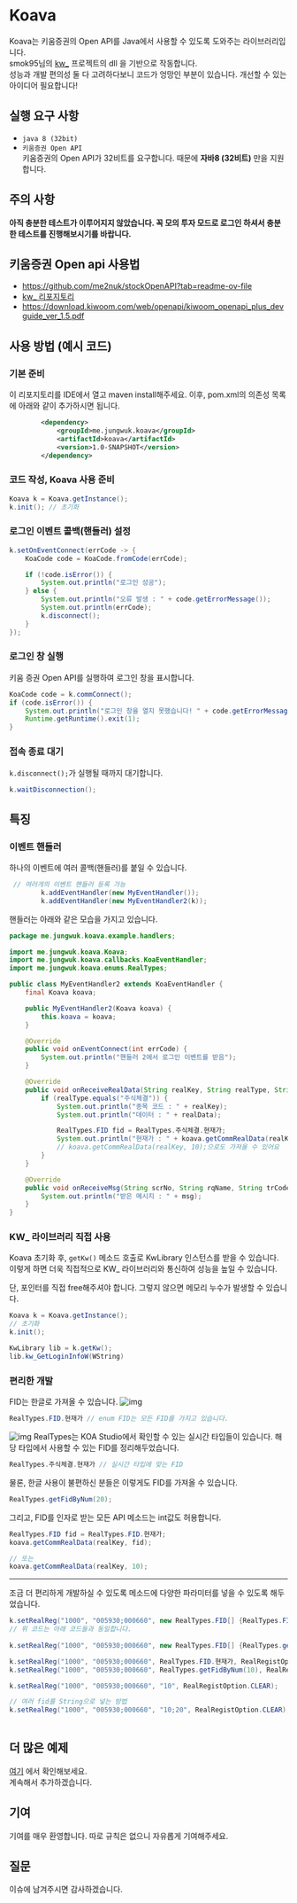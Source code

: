 # Koava
Koava는 키움증권의 Open API를 Java에서 사용할 수 있도록 도와주는 라이브러리입니다.  
smok95님의 [kw_](https://github.com/smok95/kw_) 프로젝트의 dll 을 기반으로 작동합니다.  
성능과 개발 편의성 둘 다 고려하다보니 코드가 엉망인 부분이 있습니다. 개선할 수 있는 아이디어 필요합니다!

## 실행 요구 사항
- ``java 8 (32bit)``  
- ``키움증권 Open API``  
키움증권의 Open API가 32비트를 요구합니다. 때문에 **자바8 (32비트)** 만을 지원합니다.

## 주의 사항
**아직 충분한 테스트가 이루어지지 않았습니다. 꼭 모의 투자 모드로 로그인 하셔서 충분한 테스트를 진행해보시기를 바랍니다.**  

## 키움증권 Open api 사용법
- https://github.com/me2nuk/stockOpenAPI?tab=readme-ov-file
- [kw_ 리포지토리](https://github.com/smok95/kw_)
- https://download.kiwoom.com/web/openapi/kiwoom_openapi_plus_devguide_ver_1.5.pdf

## 사용 방법 (예시 코드)

### 기본 준비
이 리포지토리를 IDE에서 열고 maven install해주세요. 
이후, pom.xml의 의존성 목록에 아래와 같이 추가하시면 됩니다.
```xml
        <dependency>
            <groupId>me.jungwuk.koava</groupId>
            <artifactId>koava</artifactId>
            <version>1.0-SNAPSHOT</version>
        </dependency>
```

### 코드 작성, Koava 사용 준비
```java
Koava k = Koava.getInstance();
k.init(); // 초기화
```

### 로그인 이벤트 콜백(핸들러) 설정
```java
k.setOnEventConnect(errCode -> {
    KoaCode code = KoaCode.fromCode(errCode);

    if (!code.isError()) {
        System.out.println("로그인 성공");
    } else {
        System.out.println("오류 발생 : " + code.getErrorMessage());
        System.out.println(errCode);
        k.disconnect();
    }
});
```

### 로그인 창 실행
키움 증권 Open API를 실행하여 로그인 창을 표시합니다.
```java
KoaCode code = k.commConnect();
if (code.isError()) {
    System.out.println("로그인 창을 열지 못했습니다! " + code.getErrorMessage());
    Runtime.getRuntime().exit(1);
}
```

### 접속 종료 대기
``k.disconnect();``가 실행될 때까지 대기합니다. 
```java
k.waitDisconnection();
```

## 특징
### 이벤트 핸들러
하나의 이벤트에 여러 콜백(핸들러)를 붙일 수 있습니다.
```java
 // 여러개의 이벤트 핸들러 등록 가능
        k.addEventHandler(new MyEventHandler());
        k.addEventHandler(new MyEventHandler2(k));
```

핸들러는 아래와 같은 모습을 가지고 있습니다.  

```java
package me.jungwuk.koava.example.handlers;

import me.jungwuk.koava.Koava;
import me.jungwuk.koava.callbacks.KoaEventHandler;
import me.jungwuk.koava.enums.RealTypes;

public class MyEventHandler2 extends KoaEventHandler {
    final Koava koava;

    public MyEventHandler2(Koava koava) {
        this.koava = koava;
    }

    @Override
    public void onEventConnect(int errCode) {
        System.out.println("핸들러 2에서 로그인 이벤트를 받음");
    }

    @Override
    public void onReceiveRealData(String realKey, String realType, String realData) {
        if (realType.equals("주식체결")) {
            System.out.println("종목 코드 : " + realKey);
            System.out.println("데이터 : " + realData);

            RealTypes.FID fid = RealTypes.주식체결.현재가;
            System.out.println("현재가 : " + koava.getCommRealData(realKey, fid));
            // koava.getCommRealData(realKey, 10);으로도 가져올 수 있어요
        }
    }

    @Override
    public void onReceiveMsg(String scrNo, String rqName, String trCode, String msg) {
        System.out.println("받은 메시지 : " + msg);
    }
}
```

### KW_ 라이브러리 직접 사용
Koava 초기화 후, ``getKw()`` 메소드 호출로 KwLibrary 인스턴스를 받을 수 있습니다.  
이렇게 하면 더욱 직접적으로 KW_ 라이브러리와 통신하여 성능을 높일 수 있습니다.  

단, 포인터를 직접 free해주셔야 합니다. 그렇지 않으면 메모리 누수가 발생할 수 있습니다.  
```java
Koava k = Koava.getInstance();
// 초기화
k.init();

KwLibrary lib = k.getKw();
lib.kw_GetLoginInfoW(WString)
```

### 편리한 개발
FID는 한글로 가져올 수 있습니다.
![img](imgs/fid_list.png)
```java
RealTypes.FID.현재가 // enum FID는 모든 FID를 가지고 있습니다.
```  
![img](imgs/realtypes_fid_list.png)
RealTypes는 KOA Studio에서 확인할 수 있는 실시간 타입들이 있습니다. 해당 타입에서 사용할 수 있는 FID를 정리해두었습니다.
```java
RealTypes.주식체결.현재가 // 실시간 타입에 맞는 FID
```  
물론, 한글 사용이 불편하신 분들은 이렇게도 FID를 가져올 수 있습니다.  
```java
RealTypes.getFidByNum(20);
```  
그리고, FID를 인자로 받는 모든 API 메소드는 int값도 허용합니다.  
```java
RealTypes.FID fid = RealTypes.FID.현재가;
koava.getCommRealData(realKey, fid);

// 또는
koava.getCommRealData(realKey, 10);
```
---
조금 더 편리하게 개발하실 수 있도록 메소드에 다양한 파라미터를 넣을 수 있도록 해두었습니다.  
```java
k.setRealReg("1000", "005930;000660", new RealTypes.FID[] {RealTypes.FID.현재가}, RealRegistOption.CLEAR);
// 위 코드는 아래 코드들과 동일합니다.
                
k.setRealReg("1000", "005930;000660", new RealTypes.FID[] {RealTypes.getFidByNum(10)}, RealRegistOption.CLEAR);

k.setRealReg("1000", "005930;000660", RealTypes.FID.현재가, RealRegistOption.CLEAR);
k.setRealReg("1000", "005930;000660", RealTypes.getFidByNum(10), RealRegistOption.CLEAR);

k.setRealReg("1000", "005930;000660", "10", RealRegistOption.CLEAR);

// 여러 fid를 String으로 넣는 방법
k.setRealReg("1000", "005930;000660", "10;20", RealRegistOption.CLEAR);
                 
```

## 더 많은 예제
[여기](./example/) 에서 확인해보세요.  
계속해서 추가하겠습니다.

## 기여
기여를 매우 환영합니다. 따로 규칙은 없으니 자유롭게 기여해주세요.  

## 질문
이슈에 남겨주시면 감사하겠습니다.